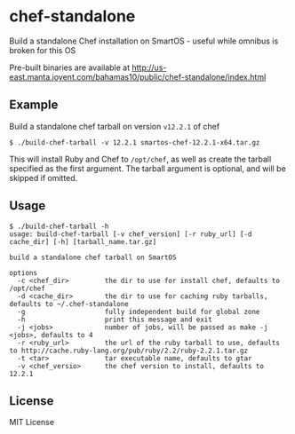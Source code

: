 chef-standalone
===============

Build a standalone Chef installation on SmartOS - useful while omnibus is broken for this OS

Pre-built binaries are available at http://us-east.manta.joyent.com/bahamas10/public/chef-standalone/index.html

Example
-------

Build a standalone chef tarball on version `v12.2.1` of chef

    $ ./build-chef-tarball -v 12.2.1 smartos-chef-12.2.1-x64.tar.gz

This will install Ruby and Chef to `/opt/chef`, as well as create the tarball
specified as the first argument.  The tarball argument is optional, and will be skipped
if omitted.

Usage
-----

    $ ./build-chef-tarball -h
    usage: build-chef-tarball [-v chef_version] [-r ruby_url] [-d cache_dir] [-h] [tarball_name.tar.gz]

    build a standalone chef tarball on SmartOS

    options
      -c <chef_dir>         the dir to use for install chef, defaults to /opt/chef
      -d <cache_dir>        the dir to use for caching ruby tarballs, defaults to ~/.chef-standalone
      -g                    fully independent build for global zone
      -h                    print this message and exit
      -j <jobs>             number of jobs, will be passed as make -j <jobs>, defaults to 4
      -r <ruby_url>         the url of the ruby tarball to use, defaults to http://cache.ruby-lang.org/pub/ruby/2.2/ruby-2.2.1.tar.gz
      -t <tar>              tar executable name, defaults to gtar
      -v <chef_versio>      the chef version to install, defaults to 12.2.1

License
-------

MIT License
